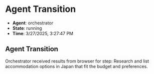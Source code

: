 # Agent Transition

- **Agent**: orchestrator
- **State**: running
- **Time**: 3/27/2025, 3:27:47 PM

## Agent Transition

Orchestrator received results from browser for step: Research and list accommodation options in Japan that fit the budget and preferences.

